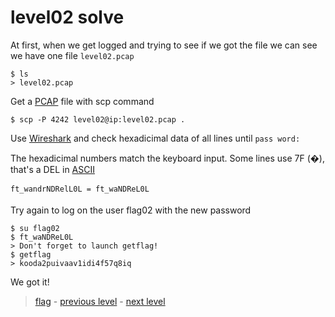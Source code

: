 # level02 solve

At first, when we get logged and trying to see if we got the file we can see we have one file `level02.pcap`

```
$ ls
> level02.pcap
```

Get a <a href="https://en.wikipedia.org/wiki/Pcap">PCAP</a> file with scp command

```
$ scp -P 4242 level02@ip:level02.pcap .
```

Use <a href="https://www.wireshark.org/">Wireshark</a> and check hexadicimal data of all lines until ` pass word: `

The hexadicimal numbers match the keyboard input. Some lines use 7F (�), that's a DEL in <a href="https://en.wikipedia.org/wiki/ASCII">ASCII</a>

`ft_wandrNDRelL0L = ft_waNDReL0L`

Try again to log on the user flag02 with the new password

```
$ su flag02
$ ft_waNDReL0L
> Don't forget to launch getflag!
$ getflag
> kooda2puivaav1idi4f57q8iq
```

We got it!

> <a href="../flag">flag</a> - <a href="../../level01">previous level</a> - <a href="../../level03">next level</a>
